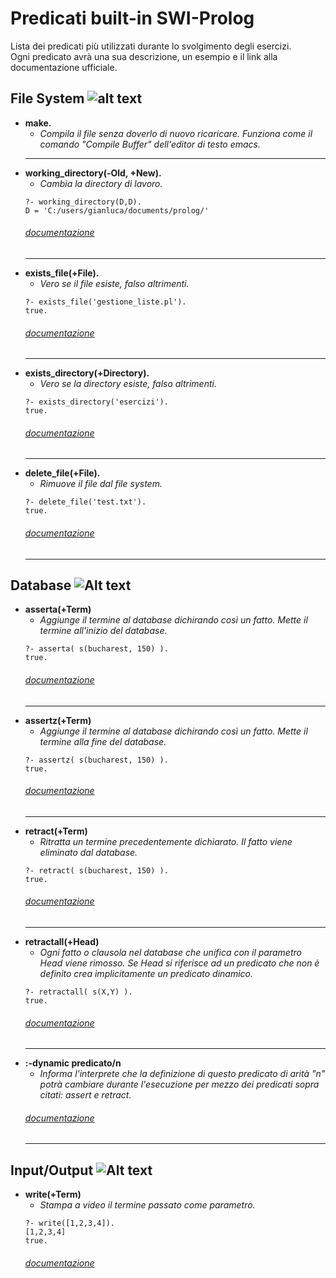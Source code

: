 # Predicati built-in SWI-Prolog
Lista dei predicati più utilizzati durante lo svolgimento degli esercizi.  
Ogni predicato avrà una sua descrizione, un esempio e il link alla documentazione ufficiale.

File System ![alt text](https://newcdn.iconfinder.com/data/icons/small-n-flat/24/file-exe-48.png)
------
* **make.**
  * *Compila il file senza doverlo di nuovo ricaricare. Funziona come il comando "Compile Buffer" dell'editor di testo emacs.*
  ------
* **working_directory(-Old, +New).**
  * *Cambia la directory di lavoro.*
  ```
  ?- working_directory(D,D).
  D = 'C:/users/gianluca/documents/prolog/'
  ```
  ###### [documentazione](http://www.swi-prolog.org/pldoc/doc_for?object=working_directory/2)
  ------
* **exists_file(+File).**
  * *Vero se il file esiste, falso altrimenti.*
  ```
  ?- exists_file('gestione_liste.pl').
  true.
  ```
  ###### [documentazione](http://www.swi-prolog.org/pldoc/doc_for?object=exists_file/1)
  ------
* **exists_directory(+Directory).**
  * *Vero se la directory esiste, falso altrimenti.*
  ```
  ?- exists_directory('esercizi').
  true.
  ```
  ###### [documentazione](http://www.swi-prolog.org/pldoc/doc_for?object=exists_directory/1)
  ------
* **delete_file(+File).**
  * *Rimuove il file dal file system.*
  ```
  ?- delete_file('test.txt').
  true.
  ```
  ###### [documentazione](http://www.swi-prolog.org/pldoc/doc_for?object=delete_file/1)
  ------

Database ![Alt text](https://newcdn.iconfinder.com/data/icons/small-n-flat/24/678113-database-48.png "Database") 
------
* **asserta(+Term)**
  * *Aggiunge il termine al database dichirando così un fatto. Mette il termine all'inizio del database.*
  ```
  ?- asserta( s(bucharest, 150) ).
  true.
  ```
  ###### [documentazione](http://www.swi-prolog.org/pldoc/man?predicate=asserta/1)
  ------
* **assertz(+Term)**
  * *Aggiunge il termine al database dichirando così un fatto. Mette il termine alla fine del database.*
  ```  
  ?- assertz( s(bucharest, 150) ).
  true.
  ```
  ###### [documentazione](http://www.swi-prolog.org/pldoc/man?predicate=assertz/1)
  ------
* **retract(+Term)**
  * *Ritratta un termine precedentemente dichiarato. Il fatto viene eliminato dal database.*
  ```  
  ?- retract( s(bucharest, 150) ).
  true.
  ```
  ###### [documentazione](http://www.swi-prolog.org/pldoc/man?predicate=retract/1)
  ------
* **retractall(+Head)**
  * *Ogni fatto o clausola nel database che unifica con il parametro Head viene rimosso. Se Head si riferisce ad un predicato che non è definito crea implicitamente un predicato dinamico.*
  ```  
  ?- retractall( s(X,Y) ).
  true.
  ```
  ###### [documentazione](http://www.swi-prolog.org/pldoc/man?predicate=retractall/1)
  ------
* **:-dynamic predicato/n**
  * *Informa l'interprete che la definizione di questo predicato di arità "n" potrà cambiare durante l'esecuzione per mezzo dei predicati sopra citati: assert e retract.*
  ###### [documentazione](http://www.swi-prolog.org/pldoc/man?predicate=dynamic/1)
  ------

Input/Output ![Alt text](https://newcdn.iconfinder.com/data/icons/simple-files-1/128/Inout-48.png "IO") 
------
* **write(+Term)**
  * *Stampa a video il termine passato come parametro.*
  ```
  ?- write([1,2,3,4]).
  [1,2,3,4]
  true.
  ```
  ###### [documentazione](http://www.swi-prolog.org/pldoc/man?section=IO)
